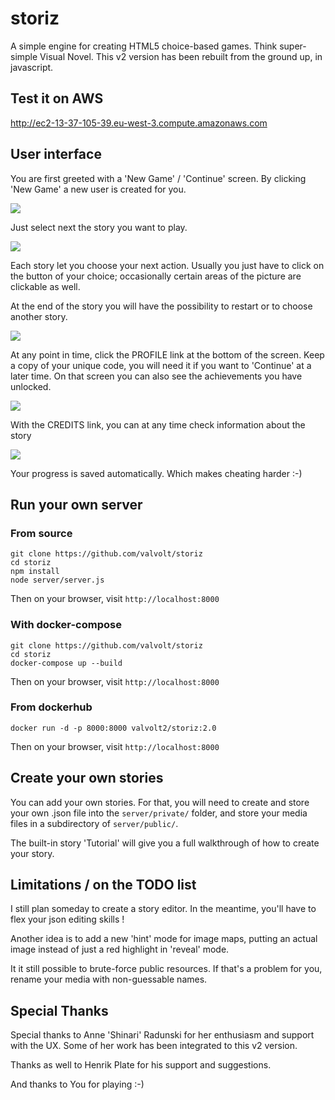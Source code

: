 # storiz
A simple engine for creating HTML5 choice-based games. Think super-simple Visual Novel. This v2 version has been rebuilt from the ground up, in javascript.

## Test it on AWS
http://ec2-13-37-105-39.eu-west-3.compute.amazonaws.com

## User interface
You are first greeted with a 'New Game' / 'Continue' screen. By clicking 'New Game' a new user is created for you.

![](https://raw.githubusercontent.com/valvolt/storiz/main/server/public/screenshots/start.png)

Just select next the story you want to play.

![](https://raw.githubusercontent.com/valvolt/storiz/main/server/public/screenshots/stories.png)

Each story let you choose your next action. Usually you just have to click on the button of your choice; occasionally certain areas of the picture are clickable as well.

At the end of the story you will have the possibility to restart or to choose another story.

![](https://raw.githubusercontent.com/valvolt/storiz/main/server/public/screenshots/story.png)

At any point in time, click the PROFILE link at the bottom of the screen. Keep a copy of your unique code, you will need it if you want to 'Continue' at a later time. On that screen you can also see the achievements you have unlocked.

![](https://raw.githubusercontent.com/valvolt/storiz/main/server/public/screenshots/profile.png)

With the CREDITS link, you can at any time check information about the story

![](https://raw.githubusercontent.com/valvolt/storiz/main/server/public/screenshots/credits.png)

Your progress is saved automatically. Which makes cheating harder :-)

## Run your own server

### From source
```
git clone https://github.com/valvolt/storiz
cd storiz
npm install
node server/server.js
```
Then on your browser, visit `http://localhost:8000`

### With docker-compose
```
git clone https://github.com/valvolt/storiz
cd storiz
docker-compose up --build
```
Then on your browser, visit `http://localhost:8000`

### From dockerhub
```
docker run -d -p 8000:8000 valvolt2/storiz:2.0
```
Then on your browser, visit `http://localhost:8000`

## Create your own stories
You can add your own stories. For that, you will need to create and store your own .json file into the `server/private/` folder, and store your media files in a subdirectory of `server/public/`.

The built-in story 'Tutorial' will give you a full walkthrough of how to create your story.

## Limitations / on the TODO list
I still plan someday to create a story editor. In the meantime, you'll have to flex your json editing skills !

Another idea is to add a new 'hint' mode for image maps, putting an actual image instead of just a red highlight in 'reveal' mode.

It it still possible to brute-force public resources. If that's a problem for you, rename your media with non-guessable names.

## Special Thanks
Special thanks to Anne 'Shinari' Radunski for her enthusiasm and support with the UX. Some of her work has been integrated to this v2 version.

Thanks as well to Henrik Plate for his support and suggestions.

And thanks to You for playing :-)

